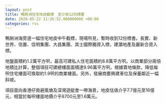 ```yaml
---
layout: post
title: 鴨脷洲住宅地皮截標　至少收12份標書
date: 2020-05-22 11:26:52.000000000 +08:00
categories: rss
---
```


鴨脷洲海旁道一幅住宅地皮中午截標，現場所見，暫時收到12份標書。長實、新世界、信置、佳明集團、大昌集團、其士國際獨資入標，建灝地產及麗新合資入標。

地盤面積約1.2萬平方呎，最高可建私人住宅面積約8.8萬平方呎。以商業部分兩倍地積比計算，整個項目可建總樓面面積達9.96萬平方呎。根據賣地條款，降低每呎住宅樓面可換取約1.9呎的商業樓面。另外，發展商要興建車位及保養鄰近一幅斜坡。

項目面向香港仔南避風塘及深灣遊艇會一帶海景，地皮估值介乎7.7億元至16億元，相當於每呎樓面地價介乎8700元至1.6萬元。
